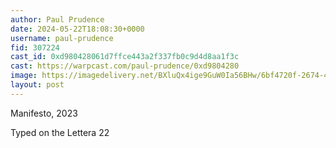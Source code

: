 ```yaml
---
author: Paul Prudence
date: 2024-05-22T18:08:30+0000
username: paul-prudence
fid: 307224
cast_id: 0xd980428061d7ffce443a2f337fb0c9d4d8aa1f3c
cast: https://warpcast.com/paul-prudence/0xd9804280
image: https://imagedelivery.net/BXluQx4ige9GuW0Ia56BHw/6bf4720f-2674-4a65-77c5-7bf800c32d00/original
layout: post
---
```

Manifesto, 2023  
  
Typed on the Lettera 22  

<img src='https://imagedelivery.net/BXluQx4ige9GuW0Ia56BHw/6bf4720f-2674-4a65-77c5-7bf800c32d00/original' alt='' referrerpolicy='no-referrer'/>